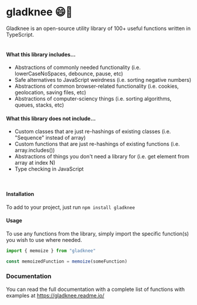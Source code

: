 # gladknee 😄🦵

Gladknee is an open-source utility library of 100+ useful functions written in TypeScript.<br><br>

#### What this library includes...

<ul>
<li>Abstractions of commonly needed functionality (i.e. lowerCaseNoSpaces, debounce, pause, etc)</li>
<li>Safe alternatives to JavaScript weirdness (i.e. sorting negative numbers)</li>
<li>Abstractions of common browser-related functionality (i.e. cookies, geolocation, saving files, etc)</li>
<li>Abstractions of computer-sciency things (i.e. sorting algorithms, queues, stacks, etc)</li>
</ul>

#### What this library does not include...

<ul>
<li>Custom classes that are just re-hashings of existing classes (i.e. "Sequence" instead of array)</li>
<li>Custom functions that are just re-hashings of existing functions (i.e. array.includes())</li>
<li>Abstractions of things you don't need a library for (i.e. get element from array at index N)</li>
<li>Type checking in JavaScript</li>
</ul>
<br>

#### Installation

To add to your project, just run `npm install gladknee`

#### Usage

To use any functions from the library, simply import the specific function(s) you wish to use where needed.

```typescript
import { memoize } from "gladknee"

const memoizedFunction = memoize(someFunction)
```

### Documentation

You can read the full documentation with a complete list of functions with examples at <a href="https://gladknee.readme.io/">https://gladknee.readme.io/</a>
